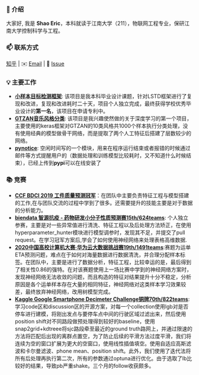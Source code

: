 ### 👋 介绍

大家好, 我是 **Shao Eric**，本科就读于江南大学（211），物联网工程专业，保研江南大学控制科学与工程。

### 📫 联系方式

[知乎](https://www.zhihu.com/people/shaoeric) |  ✉️ [Email](mailto:shaoeric@foxmail.com) | 💬 [Issue](https://github.com/shaoeric/shaoeric/issues) 

### 💡 主要工作

- [**小样本目标检测框架**](https://github.com/shaoeric/modified_LSTD_pytorch): 该项目是我本科毕业设计课题，针对LSTD框架进行了复现和改进，复现和改进耗时二十天，项目个人独立完成，最终获得学校优秀毕业设计的**第一名**，该项目在申请专利中。
- [**GTZAN音乐风格分类**](https://github.com/shaoeric/musical_genres_classification): 该项目是我兴趣使然做的关于深度学习的第一个项目，主要使用的keras框架对GTZAN的10类风格共1000个样本执行分类处理，没有使用经典的模型做骨干网络，而是提取了两个人工特征后搭建了层数较少的网络。
- [**pynotice**](https://github.com/shaoeric/pynotice): 空闲时间写的一个模块，用来在程序运行结束或者报错的时候通过邮件等方式提醒用户的（数据处理和训练模型比较耗时，又不知道什么时候结束），已经上传到**pypi**可以在线安装了

### 📚 竞赛

- [**CCF BDCI 2019 工件质量预测冠军**](https://discussion.datafountain.cn/questions/2234/answers/23331)：在团队中主要负责特征工程与模型搭建的工作,在与团队交流的过程中学到了很多。还需要提升的技能主要是对于数据的分析能力。
- [**biendata 智源抗疫 - 药物研发小分子性质预测赛15th/624teams**](https://www.biendata.xyz/competition/molecule/final-leaderboard/): 个人独立参赛，主要是对一些异常值进行清洗、特征工程以及后处理方法矫正，在使用hyperparameter_hunter模块进行模型调参时，发现其不足，并提交了pull request。在学习冠军方案后,学会了如何使用神经网络来处理表格高维数据.
- [**2020中国高校计算机大赛·华为云大数据挑战赛19th/1491teams**](https://competition.huaweicloud.com/information/1000037843/bdc2020?track=107):赛题为运单ETA预测问题，难点在于如何对海量数据进行数据清洗，并合理分配样本标签。在团队中，主要是进行了数据分析，特征工程，比较幸运的是，最后得到了相关性0.86的强特。在对该赛题使用上一场比赛中学到的神经网络方案时，发现神经网络无法收敛的问题，而且构造的特征对结果提升十分不稳定，分析原因是各个运单样本存在大量的相同特征，神经网络对这类样本学习效果较差，最终放弃神经网络，改用树模型完成。
- [**Kaggle Google Smartphone Decimeter Challenge铜牌70th/822teams**](https://www.kaggle.com/c/google-smartphone-decimeter-challenge/overview): 学习code区和discussion区的开源方案，对每一个collection使用lgb对是否停车进行建模，将刚出发点与要停车点中间的行驶区域过滤出来，然后使用position shift对不同路段做预处理得到较好的baseline，使用snap2grid+kdtreee将sjc路段牵至最近的ground truth路网上，并通过限速的方法将匹配后出现的离群点置空，为了防止后续的平滑方法过度平滑，我们将连续为空的窗口扩展为更大的空窗口，使用线性插值填空。使用自适应高斯滤波和卡尔曼滤波、phone mean、position shift。此外，我们使用了迭代法将所有后处理再执行第二次，所有的参数通过optuna进行优化。由于选取了lb比较好的结果，导致pb严重shake。三个月的follow收获颇多。
